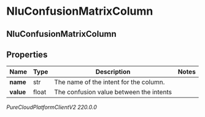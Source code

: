 # NluConfusionMatrixColumn

## NluConfusionMatrixColumn

## Properties

|Name | Type | Description | Notes|
|------------ | ------------- | ------------- | -------------|
| **name** | str | The name of the intent for the column. | |
| **value** | float | The confusion value between the intents | |



_PureCloudPlatformClientV2 220.0.0_
